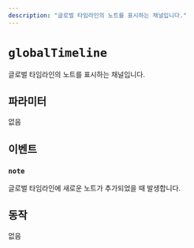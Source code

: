 ```yaml
---
description: "글로벌 타임라인의 노트를 표시하는 채널입니다."
---
```


# `globalTimeline`

글로벌 타임라인의 노트를 표시하는 채널입니다.

## 파라미터

없음

## 이벤트

### `note`

<MkSchemaViewer :schema="{
$ref: 'misskey://Note'
}"/>

글로벌 타임라인에 새로운 노트가 추가되었을 때 발생합니다.

## 동작

없음
